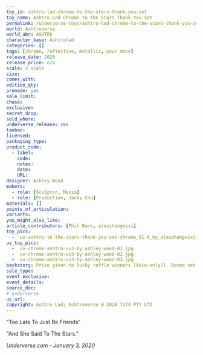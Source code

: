 ```yaml
---
toy_id: ashtro-lad-chrome-to-the-stars-thank-you-set
toy_name: Ashtro Lad Chrome to the Stars Thank You Set
permalink: /underverse-toys/ashtro-lad-chrome-to-the-stars-thank-you-set.html
world: Ashtroverse
world_abr: ASHTRO
character_base: Ashtrolad
categories: []
tags: [chrome, reflective, metallic, your muse]
release_date: 2020
release_price: n/a
scale: v scale
size: 
comes_with: 
edition_qty: 
premade: yes
sale_limit: 
chase: 
exclusive: 
secret_drop:
sold_where: 
underverse_release: yes
taobao: 
licensed:
packaging_type:
product_code: 
  - label: 
    code: 
    notes: 
    date: 
    URL:
designer: Ashley Wood
makers:
  - role: [Sculptor, Maxim]
  - role: [Production, Jacky Chu]
materials: []
points_of_articulation: 
variants: 
you_might_also_like:
article_contributors: [Phil Back, alexzhangxixi]
toy_pics:
  -  uv-ashtro-to-the-stars-thank-you-set-chrome_01-6_by_alexzhangxixi_via_instagram.jpg
uv_toy_pics:
  -  uv-chrome-ashtro-uv3-by-ashley-wood-01.jpg
  -  uv-chrome-ashtro-uv3-by-ashley-wood-02.jpg
  -  uv-chrome-ashtro-uv3-by-ashley-wood-03.jpg
backstory: Prize given to lucky raffle winners [Asia-only?]. Boxed set with reflective chrome Ashtro Lad, Underverse booklet, and a sticker sheet with 4 UV stickers featuring art and design by Ashley Wood.
sale_type: 
event_exclusive: 
event_details:
source_doc:
# underverse
uv_url: 
copyright: Ashtro Lad; Ashtroverse @ 2020 7174 PTY LTD
---
```

"Too Late To Just Be Friends"

"And She Said To The Stars."


<cite>Underverse.com - January 3, 2020</cite>